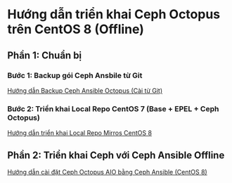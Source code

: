 # Hướng dẫn triển khai Ceph Octopus trên CentOS 8 (Offline)

## Phần 1: Chuẩn bị

### Bước 1: Backup gói Ceph Ansbile từ Git

[Hướng dẫn Backup Ceph Ansible Octopus (Cài từ Git)](/docs/ceph-ansible-octopus-offline-c8/0-backup-ceph-ansible-git.md)

### Bước 2: Triển khai Local Repo CentOS 7 (Base + EPEL + Ceph Octopus)

[Hướng dẫn triển khai Local Repo Mirros CentOS 8](/docs/ceph-ansible-octopus-offline-c8/1-local-repo-centos8-mirros.md)

## Phần 2: Triển khai Ceph với Ceph Ansible Offline

[Hướng dẫn cài đặt Ceph Octopus AIO bằng Ceph Ansible (CentOS 8)](/docs/ceph-ansible-octopus-offline-c8/2-ceph-ansible-octopus-centos8-git-localrepo.md)
